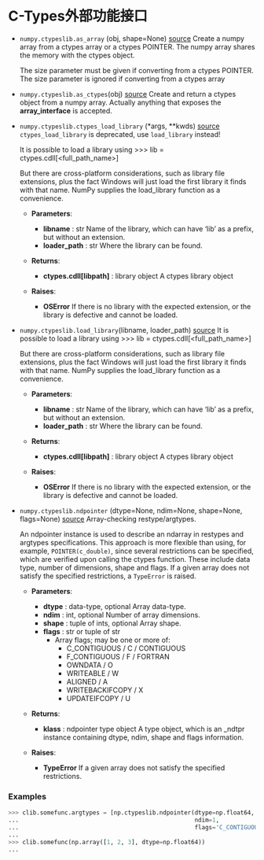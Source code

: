 # C-Types外部功能接口

- ``numpy.ctypeslib.as_array`` (obj, shape=None) [source](https://github.com/numpy/numpy/blob/v1.14.5/numpy/ctypeslib.py#L422-L436)
    Create a numpy array from a ctypes array or a ctypes POINTER. The numpy array shares the memory with the ctypes object.

    The size parameter must be given if converting from a ctypes POINTER. The size parameter is ignored if converting from a ctypes array

- ``numpy.ctypeslib.as_ctypes``(obj) [source](http://github.com/numpy/numpy/blob/v1.14.5/numpy/ctypeslib.py#L438-L454)
    Create and return a ctypes object from a numpy array. Actually anything that exposes the __array_interface__ is accepted.

- ``numpy.ctypeslib.ctypes_load_library`` (*args, **kwds) [source](http://github.com/numpy/numpy/blob/v1.14.5/numpy/lib/utils.py#L98-L101)
    ``ctypes_load_library`` is deprecated, use ``load_library`` instead!

    It is possible to load a library using >>> lib = ctypes.cdll[<full_path_name>]

    But there are cross-platform considerations, such as library file extensions, plus the fact Windows will just load the first library it finds with that name. NumPy supplies the load_library function as a convenience.

    - **Parameters**:
        - **libname** : str
            Name of the library, which can have ‘lib’ as a prefix, but without an extension.
        - **loader_path** : str
            Where the library can be found.

    - **Returns**:	
        - **ctypes.cdll[libpath]** : library object
            A ctypes library object

    - **Raises**:
        - **OSError**
            If there is no library with the expected extension, or the library is defective and cannot be loaded.

- ``numpy.ctypeslib.load_library``(libname, loader_path) [source](https://github.com/numpy/numpy/blob/v1.14.5/numpy/ctypeslib.py#L91-L155)
    It is possible to load a library using >>> lib = ctypes.cdll[<full_path_name>]

    But there are cross-platform considerations, such as library file extensions, plus the fact Windows will just load the first library it finds with that name. NumPy supplies the load_library function as a convenience.

    - **Parameters**:	
        - **libname** : str
            Name of the library, which can have ‘lib’ as a prefix, but without an extension.
        - **loader_path** : str
            Where the library can be found.

    - **Returns**:
        - **ctypes.cdll[libpath]** : library object
            A ctypes library object

    - **Raises**:	
        - **OSError**
            If there is no library with the expected extension, or the library is defective and cannot be loaded.

- ``numpy.ctypeslib.ndpointer`` (dtype=None, ndim=None, shape=None, flags=None) [source](http://github.com/numpy/numpy/blob/v1.14.5/numpy/ctypeslib.py#L219-L320)
    Array-checking restype/argtypes.

    An ndpointer instance is used to describe an ndarray in restypes and argtypes specifications. This approach is more flexible than using, for example, ``POINTER(c_double)``, since several restrictions can be specified, which are verified upon calling the ctypes function. These include data type, number of dimensions, shape and flags. If a given array does not satisfy the specified restrictions, a ``TypeError`` is raised.

    - **Parameters**:	
        - **dtype** : data-type, optional
            Array data-type.
        - **ndim** : int, optional
            Number of array dimensions.
        - **shape** : tuple of ints, optional
            Array shape.
        - **flags** : str or tuple of str
            - Array flags; may be one or more of:
                - C_CONTIGUOUS / C / CONTIGUOUS
                - F_CONTIGUOUS / F / FORTRAN
                - OWNDATA / O
                - WRITEABLE / W
                - ALIGNED / A
                - WRITEBACKIFCOPY / X
                - UPDATEIFCOPY / U

    - **Returns**:	
        - **klass** : ndpointer type object
            A type object, which is an _ndtpr instance containing dtype, ndim, shape and flags information.

    - **Raises**:	
        - **TypeError**
            If a given array does not satisfy the specified restrictions.

### Examples

```python
>>> clib.somefunc.argtypes = [np.ctypeslib.ndpointer(dtype=np.float64,
...                                                  ndim=1,
...                                                  flags='C_CONTIGUOUS')]
... 
>>> clib.somefunc(np.array([1, 2, 3], dtype=np.float64))
... 
```